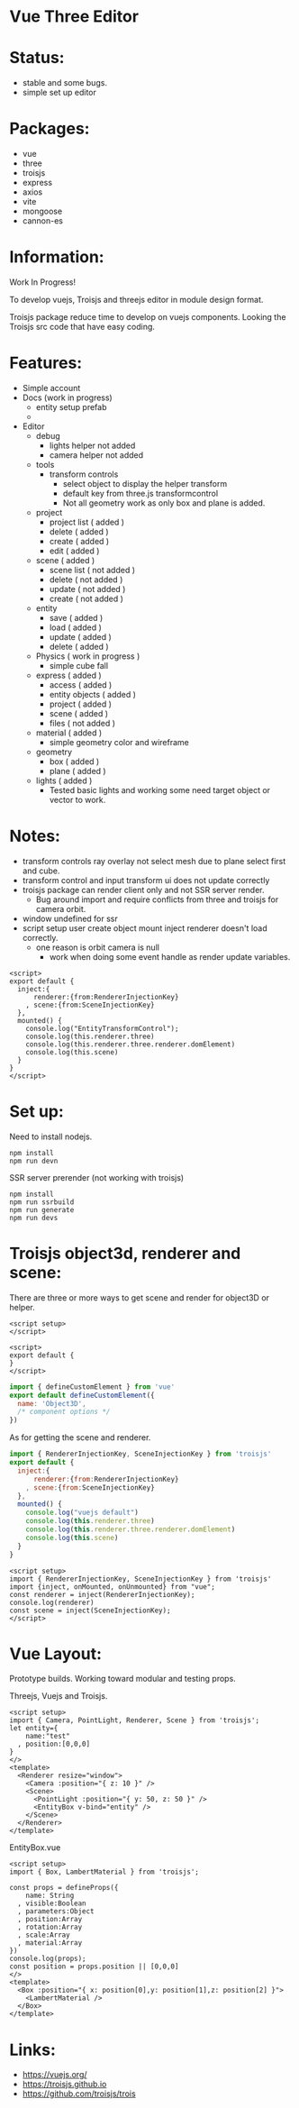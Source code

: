 # Vue Three Editor

# Status:
  - stable and some bugs.
  - simple set up editor

# Packages:
- vue
- three
- troisjs
- express
- axios
- vite
- mongoose
- cannon-es

# Information:
  Work In Progress!

  To develop vuejs, Troisjs and threejs editor in module design format.

  Troisjs package reduce time to develop on vuejs components. Looking the Troisjs src code that have easy coding.

# Features:
- Simple account
- Docs (work in progress)
  - entity setup prefab
  - 
- Editor
  - debug
    - lights helper not added
    - camera helper not added
  - tools
    - transform controls
      - select object to display the helper transform
      - default key from three.js transformcontrol
      - Not all geometry work as only box and plane is added.
  - project
    - project list ( added )
    - delete ( added )
    - create ( added )
    - edit ( added )
  - scene ( added )
    - scene list ( not added )
    - delete ( not added )
    - update ( not added )
    - create ( not added )
  - entity
    - save ( added )
    - load ( added )
    - update ( added )
    - delete ( added )
  - Physics ( work in progress )
    - simple cube fall
  - express ( added )
    - access ( added )
    - entity objects ( added )
    - project ( added )
    - scene ( added )
    - files ( not added )
  - material ( added )
    - simple geometry color and wireframe
  - geometry
    - box ( added )
    - plane ( added )
  - lights ( added )
    - Tested basic lights and working some need target object or vector to work.


# Notes:
- transform controls ray overlay not select mesh due to plane select first and cube.
- transform control and input transform ui does not update correctly
- troisjs package can render client only and not SSR server render.
  -  Bug around import and require conflicts from three and troisjs for camera orbit.
- window undefined for ssr
- script setup user create object mount inject renderer doesn't load correctly.
  - one reason is orbit camera is null
    -  work when doing some event handle as render update variables.
```vue
<script>
export default {
  inject:{
      renderer:{from:RendererInjectionKey}
    , scene:{from:SceneInjectionKey}
  },
  mounted() {
    console.log("EntityTransformControl");
    console.log(this.renderer.three)
    console.log(this.renderer.three.renderer.domElement)
    console.log(this.scene)
  }
}
</script>
```

# Set up:
  Need to install nodejs.

```
npm install
npm run devn
```

SSR server prerender (not working with troisjs)
```
npm install
npm run ssrbuild
npm run generate
npm run devs
```
# Troisjs object3d, renderer and scene:
  There are three or more ways to get scene and render for object3D or helper.
```vue
<script setup>
</script>
```
```vue
<script>
export default {
}
</script>
```
```js
import { defineCustomElement } from 'vue'
export default defineCustomElement({
  name: 'Object3D',
  /* component options */
})
```
 As for getting the scene and renderer.
```js
import { RendererInjectionKey, SceneInjectionKey } from 'troisjs'
export default {
  inject:{
      renderer:{from:RendererInjectionKey}
    , scene:{from:SceneInjectionKey}
  },
  mounted() {
    console.log("vuejs default")
    console.log(this.renderer.three)
    console.log(this.renderer.three.renderer.domElement)
    console.log(this.scene)
  }
}
```

```vue
<script setup>
import { RendererInjectionKey, SceneInjectionKey } from 'troisjs'
import {inject, onMounted, onUnmounted} from "vue";
const renderer = inject(RendererInjectionKey);
console.log(renderer)
const scene = inject(SceneInjectionKey);
</script>
```

# Vue Layout:
  Prototype builds. Working toward modular and testing props.

Threejs, Vuejs and Troisjs.
```vue
<script setup>
import { Camera, PointLight, Renderer, Scene } from 'troisjs';
let entity={
    name:"test"
  , position:[0,0,0]
}
</>
<template>
  <Renderer resize="window">
    <Camera :position="{ z: 10 }" />
    <Scene>
      <PointLight :position="{ y: 50, z: 50 }" />
      <EntityBox v-bind="entity" />
    </Scene>
  </Renderer>
</template>
```

EntityBox.vue
```vue
<script setup>
import { Box, LambertMaterial } from 'troisjs';

const props = defineProps({
    name: String
  , visible:Boolean
  , parameters:Object
  , position:Array
  , rotation:Array
  , scale:Array
  , material:Array
})
console.log(props);
const position = props.position || [0,0,0]
</>
<template>
  <Box :position="{ x: position[0],y: position[1],z: position[2] }">
    <LambertMaterial />
  </Box>
</template>
```

# Links:
- https://vuejs.org/
- https://troisjs.github.io
- https://github.com/troisjs/trois
